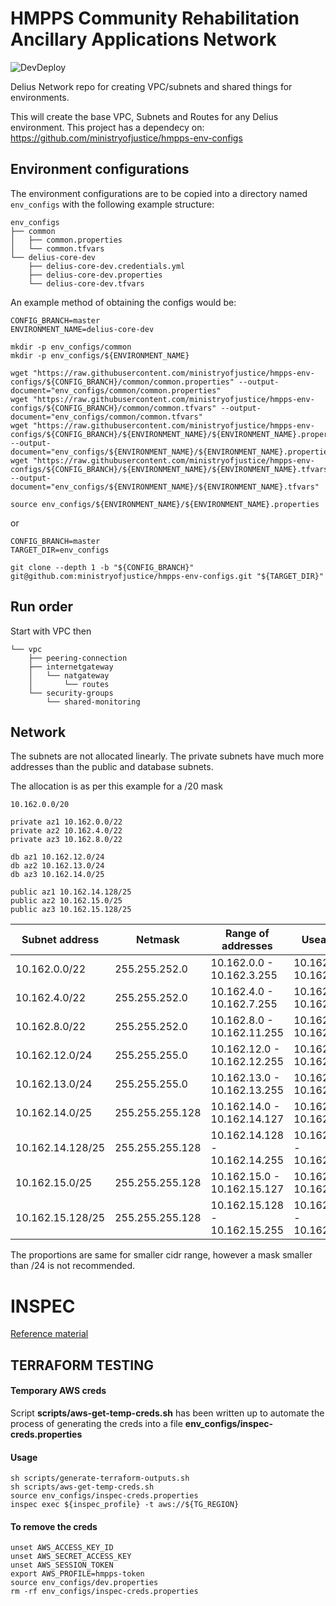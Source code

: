 # HMPPS Community Rehabilitation Ancillary Applications Network

![DevDeploy](https://codebuild.eu-west-2.amazonaws.com/badges?uuid=eyJlbmNyeXB0ZWREYXRhIjoiZEZWYkx6UFM3WHdrMGNkcUl1WHUwTmhWNEk5aXRkWS95OHdTbUx4SU9ieG82bUxvVktaSUJVbnZhTHRFY25QYTBYTlVIVkdrTEdOeWluT2UxVDN1bk9rPSIsIml2UGFyYW1ldGVyU3BlYyI6IkxwRzFOaFVaLzRRYzA2OUwiLCJtYXRlcmlhbFNldFNlcmlhbCI6MX0%3D&branch=master)

Delius Network repo for creating VPC/subnets and shared things for environments.

This will create the base VPC, Subnets and Routes for any Delius environment.
This project has a dependecy on:
https://github.com/ministryofjustice/hmpps-env-configs

## Environment configurations

The environment configurations are to be copied into a directory named `env_configs` with the following example structure:

```
env_configs
├── common
│   ├── common.properties
│   └── common.tfvars
└── delius-core-dev
    ├── delius-core-dev.credentials.yml
    ├── delius-core-dev.properties
    └── delius-core-dev.tfvars
```

An example method of obtaining the configs would be:
```
CONFIG_BRANCH=master
ENVIRONMENT_NAME=delius-core-dev

mkdir -p env_configs/common
mkdir -p env_configs/${ENVIRONMENT_NAME}

wget "https://raw.githubusercontent.com/ministryofjustice/hmpps-env-configs/${CONFIG_BRANCH}/common/common.properties" --output-document="env_configs/common/common.properties"
wget "https://raw.githubusercontent.com/ministryofjustice/hmpps-env-configs/${CONFIG_BRANCH}/common/common.tfvars" --output-document="env_configs/common/common.tfvars"
wget "https://raw.githubusercontent.com/ministryofjustice/hmpps-env-configs/${CONFIG_BRANCH}/${ENVIRONMENT_NAME}/${ENVIRONMENT_NAME}.properties" --output-document="env_configs/${ENVIRONMENT_NAME}/${ENVIRONMENT_NAME}.properties"
wget "https://raw.githubusercontent.com/ministryofjustice/hmpps-env-configs/${CONFIG_BRANCH}/${ENVIRONMENT_NAME}/${ENVIRONMENT_NAME}.tfvars" --output-document="env_configs/${ENVIRONMENT_NAME}/${ENVIRONMENT_NAME}.tfvars"

source env_configs/${ENVIRONMENT_NAME}/${ENVIRONMENT_NAME}.properties
```

or
```
CONFIG_BRANCH=master
TARGET_DIR=env_configs

git clone --depth 1 -b "${CONFIG_BRANCH}" git@github.com:ministryofjustice/hmpps-env-configs.git "${TARGET_DIR}"
```

## Run order

Start with VPC
then
```
└── vpc
    ├── peering-connection
    ├── internetgateway
    │   └── natgateway
    │       └── routes
    └── security-groups
        └── shared-monitoring
```

## Network

The subnets are not allocated linearly. The private subnets have much more addresses than the public and database subnets.

The allocation is as per this example for a /20 mask

```
10.162.0.0/20

private az1 10.162.0.0/22
private az2 10.162.4.0/22
private az3 10.162.8.0/22

db az1 10.162.12.0/24
db az2 10.162.13.0/24
db az3 10.162.14.0/25

public az1 10.162.14.128/25
public az2 10.162.15.0/25
public az3 10.162.15.128/25
```

| Subnet address |	Netmask	| Range of addresses |	Useable IPs	| Hosts	|
|---|---|---|---|---|
|10.162.0.0/22 |	255.255.252.0	| 10.162.0.0 - 10.162.3.255	| 10.162.0.1 - 10.162.3.254 |	1022 |
|10.162.4.0/22 |	255.255.252.0 |	10.162.4.0 - 10.162.7.255	| 10.162.4.1 - 10.162.7.254 |	1022 |
|10.162.8.0/22 |	255.255.252.0	| 10.162.8.0 - 10.162.11.255 | 10.162.8.1 - 10.162.11.254 |	1022 |
|10.162.12.0/24 |	255.255.255.0	| 10.162.12.0 - 10.162.12.255	| 10.162.12.1 - 10.162.12.254	| 254 |
|10.162.13.0/24 |	255.255.255.0	| 10.162.13.0 - 10.162.13.255	| 10.162.13.1 - 10.162.13.254	| 254 |
|10.162.14.0/25 |	255.255.255.128	| 10.162.14.0 - 10.162.14.127	| 10.162.14.1 - 10.162.14.126	| 126	|
|10.162.14.128/25 |	255.255.255.128	| 10.162.14.128 - 10.162.14.255	| 10.162.14.129 - 10.162.14.254 |	126 |
|10.162.15.0/25 |	255.255.255.128	| 10.162.15.0 - 10.162.15.127	| 10.162.15.1 - 10.162.15.126 |	126 |
|10.162.15.128/25 |	255.255.255.128	| 10.162.15.128 - 10.162.15.255	| 10.162.15.129 - 10.162.15.254 |	126 |

The proportions are same for smaller cidr range, however a mask smaller than /24 is not recommended.


INSPEC
======

[Reference material](https://www.inspec.io/docs/reference/resources/#aws-resources)

## TERRAFORM TESTING

#### Temporary AWS creds

Script __scripts/aws-get-temp-creds.sh__ has been written up to automate the process of generating the creds into a file __env_configs/inspec-creds.properties__

#### Usage

```
sh scripts/generate-terraform-outputs.sh
sh scripts/aws-get-temp-creds.sh
source env_configs/inspec-creds.properties
inspec exec ${inspec_profile} -t aws://${TG_REGION}
```

#### To remove the creds

```
unset AWS_ACCESS_KEY_ID
unset AWS_SECRET_ACCESS_KEY
unset AWS_SESSION_TOKEN
export AWS_PROFILE=hmpps-token
source env_configs/dev.properties
rm -rf env_configs/inspec-creds.properties
```
